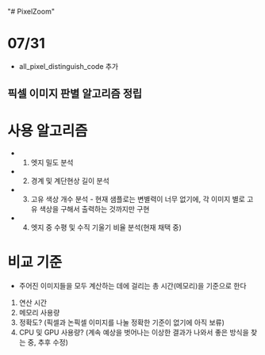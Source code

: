 "# PixelZoom"

# 07/31

- all_pixel_distinguish_code 추가

## 픽셀 이미지 판별 알고리즘 정립

# 사용 알고리즘

- 1. 엣지 밀도 분석
- 2. 경계 및 계단현상 길이 분석
- 3. 고유 색상 개수 분석 - 현재 샘플로는 변별력이 너무 없기에, 각 이미지 별로 고유 색상을 구해서 출력하는 것까지만 구현
- 4. 엣지 중 수평 및 수직 기울기 비율 분석(현재 채택 중)

# 비교 기준

- 주어진 이미지들을 모두 계산하는 데에 걸리는 총 시간(메모리)을 기준으로 한다

1. 연산 시간
2. 메모리 사용량
3. 정확도? (픽셀과 논픽셀 이미지를 나눌 정확한 기준이 없기에 아직 보류)
4. CPU 및 GPU 사용량? (계속 예상을 벗어나는 이상한 결과가 나와서 좋은 방식을 찾는 중, 추후 수정)
